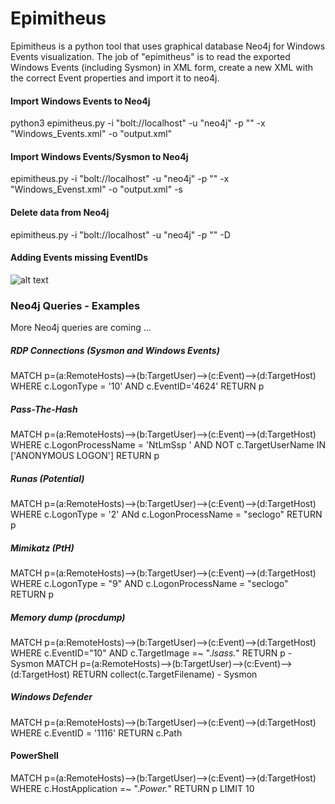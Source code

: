 # Epimitheus
Epimitheus is a python tool that uses graphical database Neo4j for Windows Events visualization. The job of "epimitheus" is to read the exported Windows Events (including Sysmon) in XML form, create a new XML with the correct Event properties and import it to neo4j. 


#### Import Windows Events to Neo4j
python3 epimitheus.py -i "bolt://localhost" -u "neo4j" -p "<password>" -x "Windows_Events.xml" -o "output.xml"

#### Import Windows Events/Sysmon to Neo4j
epimitheus.py -i "bolt://localhost" -u "neo4j" -p "<password>" -x "Windows_Evenst.xml" -o "output.xml" -s
  
#### Delete data from Neo4j
epimitheus.py -i "bolt://localhost" -u "neo4j" -p "<password>" -D

#### Adding Events missing EventIDs

![alt text](https://github.com/tasox/Epimitheus/blob/master/images/addEventIDs.png)


### Neo4j Queries - Examples
More Neo4j queries are coming ...

##### RDP Connections (Sysmon and Windows Events)

MATCH p=(a:RemoteHosts)-->(b:TargetUser)-->(c:Event)-->(d:TargetHost) WHERE c.LogonType = '10' AND c.EventID='4624' RETURN p

##### Pass-The-Hash

MATCH p=(a:RemoteHosts)-->(b:TargetUser)-->(c:Event)-->(d:TargetHost) WHERE c.LogonProcessName = 'NtLmSsp ' AND NOT c.TargetUserName IN ['ANONYMOUS LOGON'] RETURN p

##### Runas (Potential)

MATCH p=(a:RemoteHosts)-->(b:TargetUser)-->(c:Event)-->(d:TargetHost) WHERE c.LogonType = '2' ANd c.LogonProcessName = "seclogo" RETURN p

##### Mimikatz (PtH)

MATCH p=(a:RemoteHosts)-->(b:TargetUser)-->(c:Event)-->(d:TargetHost) WHERE c.LogonType = "9" AND c.LogonProcessName = "seclogo" RETURN p

##### Memory dump (procdump)

MATCH p=(a:RemoteHosts)-->(b:TargetUser)-->(c:Event)-->(d:TargetHost) WHERE c.EventID="10" AND c.TargetImage =~ ".*lsass.*" RETURN p - Sysmon
MATCH p=(a:RemoteHosts)-->(b:TargetUser)-->(c:Event)-->(d:TargetHost) RETURN collect(c.TargetFilename)  - Sysmon

##### Windows Defender

MATCH p=(a:RemoteHosts)-->(b:TargetUser)-->(c:Event)-->(d:TargetHost) WHERE c.EventID = '1116' RETURN c.Path

#### PowerShell

MATCH p=(a:RemoteHosts)-->(b:TargetUser)-->(c:Event)-->(d:TargetHost) WHERE c.HostApplication =~ ".*Power.*" RETURN p LIMIT 10

